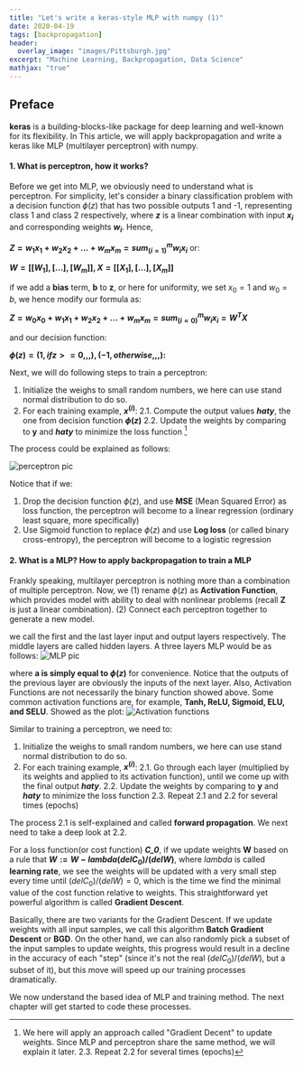 ```yaml
---
title: "Let's write a keras-style MLP with numpy (1)"
date: 2020-04-19
tags: [backpropagation]
header:
  overlay_image: "images/Pittsburgh.jpg"
excerpt: "Machine Learning, Backpropagation, Data Science"
mathjax: "true"
---
```

## Preface

**keras** is a building-blocks-like package for deep learning and well-known for its flexibility. In This
article, we will apply backpropagation and write a keras like MLP (multilayer perceptron) with numpy.

#### 1. What is perceptron, how it works?

Before we get into MLP, we obviously need to understand what is perceptron.
For simplicity, let's consider a binary classification problem with a decision function $\phi(z)$ that
has two possible outputs 1 and -1, representing class 1 and class 2 respectively, where
**$z$** is a linear combination with input **$x_i$** and corresponding weights **$w_i$**. Hence,

**$Z = w_1x_1 + w_2x_2 + ... + w_mx_m = sum_(i=1)^m w_ix_i$** or:

**$W =  [[W_1], [...], [W_m]],
 X = [[X_1], [...], [X_m]]$**

 if we add a **bias** term, **b** to **z**, or here for uniformity, we set $x_0 = 1$ and
 $w_0 = b$, we hence modify our formula as:

**$Z = w_0x_0 + w_1x_1 + w_2x_2 + ... + w_mx_m = sum_(i=0)^m w_ix_i = W^TX$**

and our decision function:

**$\phi(z) = {(1,ifz>=0,,,),(-1,otherwise,,,):}$**

Next, we will do following steps to train a perceptron:
1. Initialize the weighs to small random numbers, we here can use stand normal distribution to do so.
2. For each training example, **$x^(i)$**:
    2.1. Compute the output values **$hat y$**, the one from decision function **$\phi(z)$**
    2.2. Update the weights by comparing to **y** and **$hat y$** to minimize the loss function [^1]
    [^1]: We here will apply an approach called "Gradient Decent" to update weights. Since MLP
     and perceptron share the same method, we will explain it later.
    2.3. Repeat 2.2 for several times (epochs)

The process could be explained as follows:

![perceptron pic](/data_science/images/backpropagation/perceptron.png)

Notice that if we:
1. Drop the decision function $\phi(z)$, and use **MSE** (Mean Squared Error) as loss function, the perceptron will become to a linear regression (ordinary least square, more specifically)
2. Use Sigmoid function to replace $\phi(z)$ and use **Log loss** (or called binary cross-entropy), the perceptron will become to a logistic regression

#### 2. What is a MLP? How to apply backpropagation to train a MLP

 Frankly speaking, multilayer perceptron is nothing more than a combination of multiple perceptron. Now, we (1) rename $\phi(z)$ as **Activation Function**, which provides model with ability to deal with nonlinear problems (recall **Z** is just a linear combination). (2) Connect each perceptron together to generate a new model.

we call the first and the last layer input and output layers respectively. The middle layers are called hidden layers.
A three layers MLP would be as follows:
 ![MLP pic](/data_science/images/backpropagation/MLP.png)

where **a is simply equal to $\phi(z)$** for convenience. Notice that the outputs of the previous layer are obviously the inputs of the next layer.
Also, Activation Functions are not necessarily the binary function showed above. Some common activation functions are, for example, **Tanh, ReLU, Sigmoid, ELU, and SELU**. Showed as the plot:
![Activation functions](/data_science/images/backpropagation/activations.png)

Similar to training a perceptron, we need to:
1. Initialize the weighs to small random numbers, we here can use stand normal distribution to do so.
2. For each training example, **$x^(i)$**:
    2.1. Go through each layer (multiplied by its weights and applied to its activation function), until we come up with the final output **$hat y$**.
    2.2. Update the weights by comparing to **y** and **$hat y$** to minimize the loss function
    2.3. Repeat 2.1 and 2.2 for several times (epochs)

The process 2.1 is self-explained and called **forward propagation**. We next need to take a deep look at 2.2.

For a loss function(or cost function) ***C_0***, if we update weights **W** based on a rule that **$W := W - lambda (delC_0)/(delW)$**, where $lambda$ is called **learning rate**, we see the weights will be updated with a very small step every time until $(delC_0)/(delW) = 0$, which is the time we find the minimal value of the cost function relative to weights. This straightforward yet powerful algorithm is called **Gradient Descent**.

Basically, there are two variants for the Gradient Descent. If we update weights with all input samples, we call this algorithm **Batch Gradient Descent** or **BGD**. On the other hand, we can also randomly pick a subset of the input samples to update weights, this progress would result in a decline in the accuracy of each "step" (since it's not the real $(delC_0)/(delW)$, but a subset of it), but this move will speed up our training processes dramatically.

We now understand the based idea of MLP and training method. The next chapter will get started to code these processes. 
